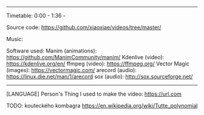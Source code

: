 <what the video is about>

------------------

Timetable:
0:00 - <something>
1:36 - <something else>

Source code:
https://github.com/xiaoxiae/videos/tree/master/<name-of-folder>

Music:
<credit the music used>

Software used:
Manim (animations): https://github.com/ManimCommunity/manim/
Kdenlive (video): https://kdenlive.org/en/
ffmpeg (video): https://ffmpeg.org/
Vector Magic (images): https://vectormagic.com/
arecord (audio): https://linux.die.net/man/1/arecord
sox (audio): http://sox.sourceforge.net/

------------------

[LANGUAGE] Person's Thing I used to make the video:
https://url.com

TODO: kouteckého kombagra
https://en.wikipedia.org/wiki/Tutte_polynomial
